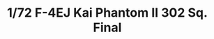 ---
layout: product
title: "1/72 F-4EJ Kai Phantom II 302 Sq. Final"
price: "5000" 
desc: "Maketa"
img_path: "/assets/img/HASE 02296.webp"
brand: "Hasegawa"
available: false
special_offer: false
new: false
soon: false
cat: "010000"
subcat: "015700"
subsubcat: "0N/A"
sifra: "HASE 02296"
popular: false
spec: false
---